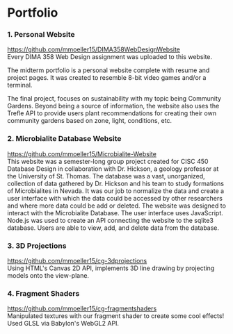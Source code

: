 # Portfolio

### 1. Personal Website
   
https://github.com/mmoeller15/DIMA358WebDesignWebsite \
Every DIMA 358 Web Design assignment was uploaded to this website. 

The midterm portfolio is a personal website complete with resume and project pages. It was created to resemble 8-bit video games and/or a terminal.

The final project, focuses on sustainability with my topic being Community Gardens. Beyond being a source of information, the website also uses the Trefle API to provide users plant recommendations for creating their own community gardens based on zone, light, conditions, etc.

### 2. Microbialite Database Website 
https://github.com/mmoeller15/Microbialite-Website \
This website was a semester-long group project created for CISC 450 Database Design in collaboration with Dr. Hickson, a geology professor at the University of St. Thomas. The database was a vast, unorganized, collection of data gathered by Dr. Hickson and his team to study formations of Microbialites in Nevada. It was our job to normalize the data and create a user interface with which the data could be accessed by other researchers and where more data could be add or deleted. The website was designed to interact with the Microbialite Database. The user interface uses JavaScript. Node.js was used to create an API connecting the website to the sqlite3 database. Users are able to view, add, and delete data from the database. 

### 3. 3D Projections
https://github.com/mmoeller15/cg-3dprojections \
Using HTML's Canvas 2D API, implements 3D line drawing by projecting models onto the view-plane.  
   
### 4. Fragment Shaders
https://github.com/mmoeller15/cg-fragmentshaders \
Manipulated textures with our fragment shader to create some cool effects! Used GLSL via Babylon's WebGL2 API.
